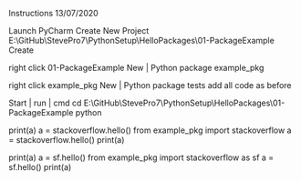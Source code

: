 Instructions
13/07/2020


Launch PyCharm
Create New Project
E:\GitHub\StevePro7\PythonSetup\HelloPackages\01-PackageExample
Create


right click 01-PackageExample
New | Python package
example_pkg

right click example_pkg
New | Python package
tests
add all code as before

Start | run | cmd
cd E:\GitHub\StevePro7\PythonSetup\HelloPackages\01-PackageExample
python

print(a)
a = stackoverflow.hello()
from example_pkg import stackoverflow
a = stackoverflow.hello()
print(a)

print(a)
a = sf.hello()
from example_pkg import stackoverflow as sf
a = sf.hello()
print(a)